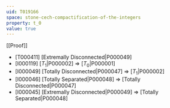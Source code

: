 ```yaml
---
uid: T019166
space: stone-cech-compactification-of-the-integers
property: t_0
value: true
---
```

[[Proof]]

* [T000411] [Extremally Disconnected|P000049]
* [I000119] [$T_1$|P000002] => [$T_0$|P000001]
* [I000049] [Totally Disconnected|P000047] => [$T_1$|P000002]
* [I000046] [Totally Separated|P000048] => [Totally Disconnected|P000047]
* [I000045] [Extremally Disconnected|P000049] => [Totally Separated|P000048]


